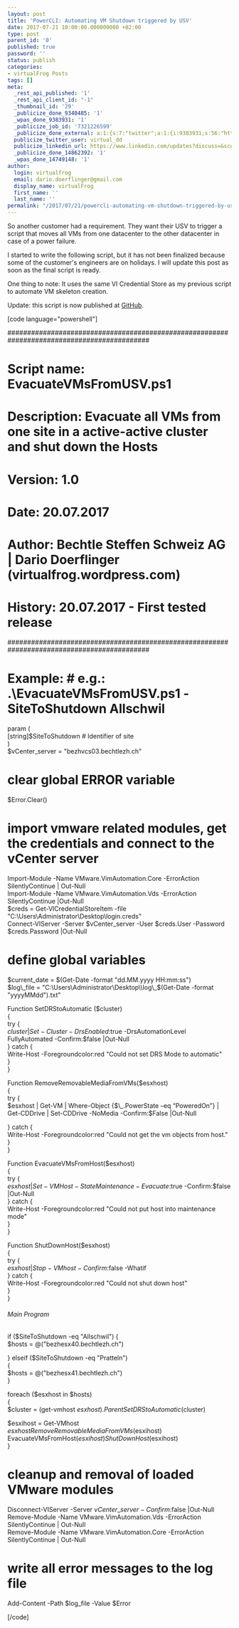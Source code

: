 ```yaml
---
layout: post
title: 'PowerCLI: Automating VM Shutdown triggered by USV'
date: 2017-07-21 10:00:00.000000000 +02:00
type: post
parent_id: '0'
published: true
password: ''
status: publish
categories:
- virtualFrog Posts
tags: []
meta:
  _rest_api_published: '1'
  _rest_api_client_id: "-1"
  _thumbnail_id: '29'
  _publicize_done_9340485: '1'
  _wpas_done_9383931: '1'
  _publicize_job_id: '7321226599'
  _publicize_done_external: a:1:{s:7:"twitter";a:1:{i:9383931;s:56:"https://twitter.com/virtual_dd/status/888311971719852032";}}
  publicize_twitter_user: virtual_dd
  publicize_linkedin_url: https://www.linkedin.com/updates?discuss=&scope=391645417&stype=M&topic=6294077662973435904&type=U&a=QaoA
  _publicize_done_14862392: '1'
  _wpas_done_14749148: '1'
author:
  login: virtualfrog
  email: dario.doerflinger@gmail.com
  display_name: virtualFrog
  first_name: ''
  last_name: ''
permalink: "/2017/07/21/powercli-automating-vm-shutdown-triggered-by-usv/"
---
```

So another customer had a requirement. They want their USV to trigger a script that moves all VMs from one datacenter to the other datacenter in case of a power failure.

I started to write the following script, but it has not been finalized because some of the customer's engineers are on holidays. I will update this post as soon as the final script is ready.

One thing to note: It uses the same VI Credential Store as my previous script to automate VM skeleton creation.

<!--more-->

Update: this script is now published at [GitHub](https://github.com/virtualFrog/PowerCLI-Scripts).

[code language="powershell"]

############################################################################################  
# Script name: EvacuateVMsFromUSV.ps1  
# Description: Evacuate all VMs from one site in a active-active cluster and shut down the Hosts  
# Version: 1.0  
# Date: 20.07.2017  
# Author: Bechtle Steffen Schweiz AG | Dario Doerflinger (virtualfrog.wordpress.com)  
# History: 20.07.2017 - First tested release  
############################################################################################

# Example: # e.g.: .\EvacuateVMsFromUSV.ps1 -SiteToShutdown Allschwil

param (  
 [string]$SiteToShutdown # Identifier of site  
)  
$vCenter\_server = "bezhvcs03.bechtlezh.ch"  
# clear global ERROR variable  
$Error.Clear()

# import vmware related modules, get the credentials and connect to the vCenter server  
Import-Module -Name VMware.VimAutomation.Core -ErrorAction SilentlyContinue | Out-Null  
Import-Module -Name VMware.VimAutomation.Vds -ErrorAction SilentlyContinue |Out-Null  
$creds = Get-VICredentialStoreItem -file "C:\Users\Administrator\Desktop\login.creds"  
Connect-VIServer -Server $vCenter\_server -User $creds.User -Password $creds.Password |Out-Null

# define global variables

$current\_date = $(Get-Date -format "dd.MM.yyyy HH:mm:ss")  
$log\_file = "C:\Users\Administrator\Desktop\\log\_$(Get-Date -format "yyyyMMdd").txt"

Function SetDRStoAutomatic ($cluster)  
{  
 try {  
 $cluster | Set-Cluster -DrsEnabled:$true -DrsAutomationLevel FullyAutomated -Confirm:$false |Out-Null  
 } catch {  
 Write-Host -Foregroundcolor:red "Could not set DRS Mode to automatic"  
 }  
}

Function RemoveRemovableMediaFromVMs($esxhost)  
{  
 try {  
 $esxhost | Get-VM | Where-Object {$\_.PowerState –eq “PoweredOn”} | Get-CDDrive | Set-CDDrive -NoMedia -Confirm:$False |Out-Null

} catch {  
 Write-Host -Foregroundcolor:red "Could not get the vm objects from host."  
 }  
}

Function EvacuateVMsFromHost($esxhost)  
{  
 try {  
 $esxhost | Set-VMHost -State Maintenance -Evacuate:$true -Confirm:$false |Out-Null  
 } catch {  
 Write-Host -Foregroundcolor:red "Could not put host into maintenance mode"  
 }  
}

Function ShutDownHost($esxhost)  
{  
 try {  
 $esxhost | Stop-VMhost -Confirm:$false -Whatif  
 } catch {  
 Write-Host -Foregroundcolor:red "Could not shut down host"  
 }  
}

###### Main Program ######  
if ($SiteToShutdown -eq "Allschwil") {  
 $hosts = @("bezhesx40.bechtlezh.ch")

} elseif ($SiteToShutdown -eq "Pratteln")  
{  
 $hosts = @("bezhesx41.bechtlezh.ch")  
}

foreach ($esxhost in $hosts)  
{  
 $cluster = (get-vmhost $esxhost).Parent  
 SetDRStoAutomatic($cluster)

$esxihost = Get-VMhost $esxhost  
 RemoveRemovableMediaFromVMs($esxihost)  
 EvacuateVMsFromHost($esxihost)  
 ShutDownHost($esxihost)  
}

# cleanup and removal of loaded VMware modules  
Disconnect-VIServer -Server $vCenter\_server -Confirm:$false |Out-Null  
Remove-Module -Name VMware.VimAutomation.Vds -ErrorAction SilentlyContinue | Out-Null  
Remove-Module -Name VMware.VimAutomation.Core -ErrorAction SilentlyContinue | Out-Null

# write all error messages to the log file  
Add-Content -Path $log\_file -Value $Error

[/code]

